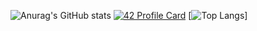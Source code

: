 ![Anurag's GitHub stats](https://github-readme-stats.vercel.app/api?username=williamollio&show_icons=true&theme=tokyonight)
[![42 Profile Card](https://1337-readme.vercel.app/api/profile?cursus=42cursus&dark=true&email=hide&leet_logo=hide&login=wollio)](https://profile.intra.42.fr/users/wollio)
[![Top Langs](https://github-readme-stats.vercel.app/api/top-langs/?username=anuraghazra&layout=compact&theme=tokyonight)]
